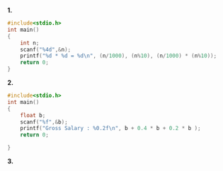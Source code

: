 **1.**
~~~~C
#include<stdio.h>
int main()
{
    int n;
    scanf("%4d",&n);
    printf("%d * %d = %d\n", (n/1000), (n%10), (n/1000) * (n%10));
    return 0;
}
~~~~
**2.**
~~~~C
#include<stdio.h>
int main()
{
    float b;
    scanf("%f",&b);
    printf("Gross Salary : %0.2f\n", b + 0.4 * b + 0.2 * b );
    return 0;

}
~~~~
**3.**
~~~~C

~~~~
